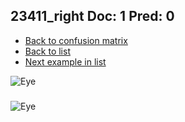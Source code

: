 ## 23411_right Doc: 1 Pred: 0
- [Back to confusion matrix](https://github.com/juliandewit/kaggle_retinopathy/blob/master/matrix.md)
- [Back to list](https://github.com/juliandewit/kaggle_retinopathy/blob/master/lists/10/list.md)
- [Next example in list](https://github.com/juliandewit/kaggle_retinopathy/blob/master/lists/10/23/23523_right.md)

![Eye](https://retinopaty.blob.core.windows.net/size1024/23411_right_1.jpeg)

### 

![Eye]()
